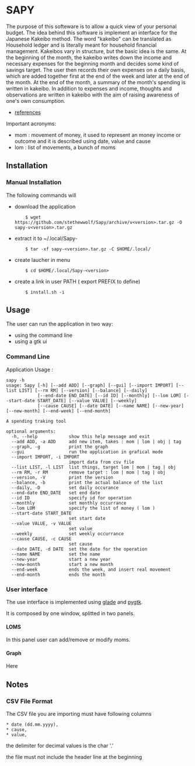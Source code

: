 # SAPY

The purpose of this softeware is to allow a quick view of your personal budget.
The idea behind this software is implement an interface for the Japanese Kakeibo method.
The word "kakeibo" can be translated as Household ledger and is literally meant
for household financial management. Kakeibos vary in structure, but the basic
idea is the same. At the beginning of the month, the kakeibo writes down the
income and necessary expenses for the beginning month and decides some kind of
savings target. The user then records their own expenses on a daily basis, which
are added together first at the end of the week and later at the end of the month.
At the end of the month, a summary of the month's spending is written in kakeibo.
In addition to expenses and income, thoughts and observations are written in kakeibo
with the aim of raising awareness of one's own consumption.

* [references](https://en.wikipedia.org/wiki/Kakeibo)


Important acronyms:

* mom : movement of money, it used to represent an  money income or outcome and it is described using date, value and cause
* lom : list of movements, a bunch of moms

## Installation

### Manual Installation
The following commands will
 * download the application
    ```
        $ wget https://github.com/stethewwolf/Sapy/archive/v<version>.tar.gz -O sapy-v<version>.tar.gz
    ```
 * extract it to ~/.local/Sapy-<version>
    ```
        $ tar -xf sapy-<version>.tar.gz -C $HOME/.local/
    ```
 * create laucher in menu
    ```
        $ cd $HOME/.local/Sapy-<version>
    ```
 * create a link in user PATH ( export PREFIX to define)
    ```
        $ install.sh -i
    ```

## Usage

The user can run the application in two way:
* using the command line
* using a gtk ui

### Command Line

Application Usage :

```
sapy -h
usage: Sapy [-h] [--add ADD] [--graph] [--gui] [--import IMPORT] [--list LIST] [--rm RM] [--version] [--balance] [--daily]
            [--end-date END_DATE] [--id ID] [--monthly] [--lom LOM] [--start-date START_DATE] [--value VALUE] [--weekly]
            [--cause CAUSE] [--date DATE] [--name NAME] [--new-year] [--new-month] [--end-week] [--end-month]

A spending traking tool

optional arguments:
  -h, --help            show this help message and exit
  --add ADD, -a ADD     add new item, takes : mom | lom | obj | tag
  --graph, -g           print the graph
  --gui                 run the application in grafical mode
  --import IMPORT, -i IMPORT
                        import data from csv file
  --list LIST, -l LIST  list things, target lom | mom | tag | obj
  --rm RM, -r RM        remove target : lom | mom | tag | obj
  --version, -V         print the version
  --balance, -b         print the actual balance of the list
  --daily, -D           set daily occurance
  --end-date END_DATE   set end date
  --id ID               specify id for operation
  --monthly             set monthly occurrance
  --lom LOM             specify the list of money ( lom )
  --start-date START_DATE
                        set start date
  --value VALUE, -v VALUE
                        set value
  --weekly              set weekly occurrance
  --cause CAUSE, -c CAUSE
                        set cause
  --date DATE, -d DATE  set the date for the operation
  --name NAME           set the name
  --new-year            start a new year
  --new-month           start a new month
  --end-week            ends the week, and insert real movement
  --end-month           ends the month

```

### User interface

The use interface is implemented using [glade](https://glade.gnome.org/) and [pygtk](https://pygobject.readthedocs.io/en/latest/).

It is composed by one window, splitted in two panels.

#### LOMS
In this panel user can add/remove or modify moms.


#### Graph

Here

## Notes
### CSV File Format

The CSV file you are importing must have following columns

    * date (dd.mm.yyyy),
    * cause,
    * value,

the delimiter for decimal values is the char '.'

the file must not include the header line at the beginning

